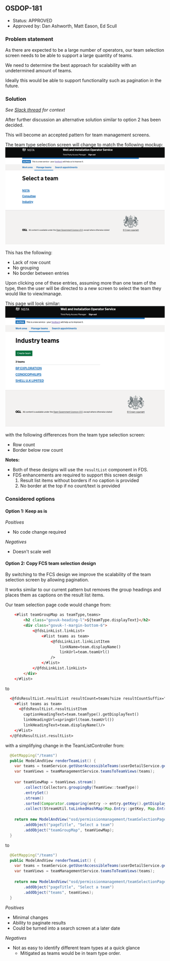 ## OSDOP-181

* Status: APPROVED
* Approved by: Dan Ashworth, Matt Eason, Ed Scull

### Problem statement

As there are expected to be a large number of operators, our team selection screen needs to be able to support a large 
quantity of teams.

We need to determine the best approach for scalability with an undetermined amount of teams.

Ideally this would be able to support functionality such as pagination in the future.

### Solution

_See [Slack thread](https://fivium.slack.com/archives/C817PRELX/p1687876837691329) for context_

After further discussion an alternative solution similar to option 2 has been decided.

This will become an accepted pattern for team management screens.

The team type selection screen will change to match the following mockup:
![Team type selection](images/teams-journey-team-type-selection.png)

This has the following:

- Lack of row count
- No grouping
- No border between entries

Upon clicking one of these entries, assuming more than one team of the type, then the user will be
directed to a new screen to select the team they would like to view/manage.

This page will look similar:
![Team selection](images/teams-journey-team-list.png)

with the following differences from the team type selection screen:

- Row count
- Border below row count

**Notes:** 
- Both of these designs will use the `resultList` component in FDS. 
- FDS enhancements are required to support this screen design
  1. Result list items without borders if no caption is provided
  2. No border at the top if no count/text is provided

### Considered options

#### Option 1: Keep as is

_Positives_

- No code change required

_Negatives_

- Doesn't scale well

#### Option 2: Copy FCS team selection design

By switching to the FCS design we improve the scalability of the team selection screen by allowing pagination.

It works similar to our current pattern but removes the group headings and places them as captions on the result list items.

Our team selection page code would change from:
```html
    <#list teamGroupMap as teamType,teams>
        <h2 class="govuk-heading-l">${teamType.displayText}</h2>
        <div class="govuk-!-margin-bottom-6">
            <@fdsLinkList.linkList>
                <#list teams as team>
                    <@fdsLinkList.linkListItem
                        linkName=team.displayName()
                        linkUrl=team.teamUrl()
                    />
                </#list>
            </@fdsLinkList.linkList>
        </div>
    </#list>
```
to
```html
  <@fdsResultList.resultList resultCount=teams?size resultCountSuffix="team">
    <#list teams as team>
      <@fdsResultList.resultListItem
        captionHeadingText=team.teamType().getDisplayText()
        linkHeadingUrl=springUrl(team.teamUrl())
        linkHeadingText=team.displayName()/>
    </#list>
  </@fdsResultList.resultList>
```

with a simplifying change in the TeamListController from:
```java
  @GetMapping("/teams")
  public ModelAndView renderTeamList() {
    var teams = teamService.getUserAccessibleTeams(userDetailService.getUserDetail());
    var teamViews = teamManagementService.teamsToTeamViews(teams);

    var teamViewMap = teamViews.stream()
        .collect(Collectors.groupingBy(TeamView::teamType))
        .entrySet()
        .stream()
        .sorted(Comparator.comparing(entry -> entry.getKey().getDisplayOrder()))
        .collect(StreamUtil.toLinkedHashMap(Map.Entry::getKey, Map.Entry::getValue));

    return new ModelAndView("osd/permissionmanagement/teamSelectionPage")
        .addObject("pageTitle", "Select a team")
        .addObject("teamGroupMap", teamViewMap);
  }
```
to
```java
  @GetMapping("/teams")
  public ModelAndView renderTeamList() {
    var teams = teamService.getUserAccessibleTeams(userDetailService.getUserDetail());
    var teamViews = teamManagementService.teamsToTeamViews(teams);

    return new ModelAndView("osd/permissionmanagement/teamSelectionPage")
        .addObject("pageTitle", "Select a team")
        .addObject("teams", teamViews);
  }
```

_Positives_

- Minimal changes
- Ability to paginate results
- Could be turned into a search screen at a later date

_Negatives_
- Not as easy to identify different team types at a quick glance
	- Mitigated as teams would be in team type order.